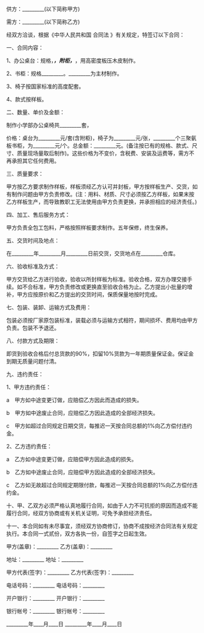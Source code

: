 
 


供方：_________(以下简称甲方)



需方：_________(以下简称乙方)


经双方洽谈，根据《中华人民共和国
合同法
》有关规定，特签订以下合同：


一、合同内容：


1、办公桌台：规格，_________，附柜，_________，用高密度板压木皮制作。


2、书柜：规格_________。_________为主材制作。


3、椅子按国家标准的高度配套。


4、款式按样板。


二、数量、单价及金额：


制作小学部办公桌椅共_________套，


价格：桌台为_________元/套(含附柜)，椅子为_________元/张，_________个三聚氨板书柜，为_________元/个。总金额：_________元。(备注按已有的规格、款式、尺寸、质量现场量取后制作)。这些价格为不变价，含税费、安装及运费等，需方不再承担其它任何费用。


三、质量要求：


甲方按乙方要求制作样板，样板须经乙方认可并封板，甲方按样板生产、交货，如有制作问题由甲方负责修改。(注：用料、材质、尺寸必须按乙方样板，如果末按乙方样板生产，而导致教职工无法使用由甲方负责更换，并承担相应的经济责任。)


四、加工、售后服务方式：


甲方负责全包工包料，严格按照样板要求制作。五年保修，终生保养。


五、交货时间及地点：


在_________年_________月_________日前交货，交货地点在_________仓库。


六、验收标准及方式：


甲方交货给乙方进行验收，验收以所封样板为标准。验收合格，双方办理交接手续。如不合标准，甲方负责修改或更换直至验收合格为止。乙方提出小批量的增补，甲方应按原价和乙方提出的交货时间，保质保量地按时完成。


七、包装、装卸、运输方式及费用：


包装必须按厂家原包装标准，装载必须与运输方式相符，期间损坏、费用均由甲方负责。包装不予退还。


八、付款方式及期限：


即货到验收合格后付总货款的90%，扣留10%货款为一年期质量保证金。保证金到期无质量问题付清。


九、违约责任：


1、甲方违约责任：


a　甲方如中途变更订做，应赔偿乙方因此而造成的损失。


b　甲方如中途废止合同，应赔偿乙方因此造成的全部经济损失。


c　甲方如超过合同规定日期交货，每推迟一天按合同总额的1%向乙方偿付违约金。


2、乙方违约责任：


a　乙方如中途变更订做，应赔偿甲方因此造成的损失。


b　乙方如中途废止合同，应赔偿甲方因此造成的全部经济损失。


c　乙方如无故超过合同规定期限付款，每推迟一天按合同总额的1%向乙方偿付违约金。


十、甲、乙双方必须严格认真地履行合同，如由于人力不可抗拒的原因而造成不能履行合同，经双方协商或有关机关证明，可免予承担经济责任。


十一、本合同如有未尽事宜，须经双方协商修订，协商不成按经济合同法有关规定执行。本合同一式贰份，双方各执一份，自签字之日起生效。


甲方(盖章)：_________                  乙方(盖章)：_________


地址：_________                        地址：_________


甲方代表(签字)：_________              乙方代表(签字)：_________


电话号码：_________                    电话号码：_________


开户银行：_________                    开户银行：_________


银行帐号：_________                    银行帐号：_________


_________年____月____日                _________年____月____日




 


 

 
 
 
 
 
  


  
 

  


  


  
 
 
 
 

